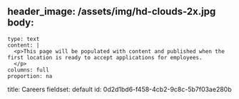 header_image: /assets/img/hd-clouds-2x.jpg
body:
  -
    type: text
    content: |
      <p>This page will be populated with content and published when the first location is ready to accept applications for employees.
      </p>
    columns: full
    proportion: na
title: Careers
fieldset: default
id: 0d2d1bd6-f458-4cb2-9c8c-5b7f03ae280b
